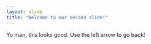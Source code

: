 ```yaml
---
layout: slide
title: "Welcome to our second slide!"
---
```

Yo man, this looks good.
Use the left arrow to go back!
